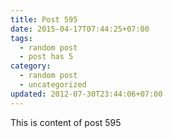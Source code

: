 ```yaml
---
title: Post 595
date: 2015-04-17T07:44:25+07:00
tags:
  - random post
  - post has 5
category:
  - random post
  - uncategorized
updated: 2012-07-30T23:44:06+07:00
---
```

This is content of post 595